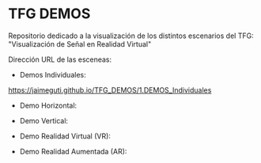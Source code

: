 # TFG DEMOS
Repositorio dedicado a la visualización de los distintos escenarios del TFG: "Visualización de Señal en Realidad Virtual"

Dirección URL de las esceneas:

- Demos Individuales:

https://jaimeguti.github.io/TFG_DEMOS/1.DEMOS_Individuales


- Demo Horizontal:


- Demo Vertical:


- Demo Realidad Virtual (VR):


- Demo Realidad Aumentada (AR):

